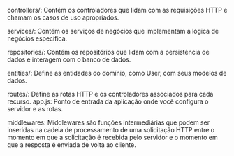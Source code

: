controllers/: Contém os controladores que lidam com as requisições HTTP e chamam os casos de uso apropriados.

services/: Contém os serviços de negócios que implementam a lógica de negócios específica.

repositories/: Contém os repositórios que lidam com a persistência de dados e interagem com o banco de dados.

entities/: Define as entidades do domínio, como User, com seus modelos de dados.

routes/: Define as rotas HTTP e os controladores associados para cada recurso.
app.js: Ponto de entrada da aplicação onde você configura o servidor e as rotas.

middlewares: Middlewares são funções intermediárias que podem ser inseridas na cadeia de processamento de uma solicitação HTTP entre o momento em que a solicitação é recebida pelo servidor e o momento em que a resposta é enviada de volta ao cliente.
